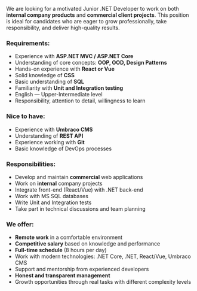 We are looking for a motivated Junior .NET Developer to work on both
**internal company products** and **commercial client projects**. This
position is ideal for candidates who are eager to grow professionally, take
responsibility, and deliver high-quality results.

### **Requirements:**

  * Experience with **ASP.NET MVC / ASP.NET Core**
  * Understanding of core concepts: **OOP, OOD, Design Patterns**
  * Hands-on experience with **React or Vue**
  * Solid knowledge of **CSS**
  * Basic understanding of **SQL**
  * Familiarity with **Unit and Integration testing**
  * English — Upper-Intermediate level
  * Responsibility, attention to detail, willingness to learn

### **Nice to have:**

  * Experience with **Umbraco CMS**
  * Understanding of **REST API**
  * Experience working with **Git**
  * Basic knowledge of DevOps processes

### **Responsibilities:**

  * Develop and maintain **commercial** web applications
  * Work on **internal** company projects
  * Integrate front-end (React/Vue) with .NET back-end
  * Work with MS SQL databases
  * Write Unit and Integration tests
  * Take part in technical discussions and team planning

### **We offer:**

  * **Remote work** in a comfortable environment
  * **Competitive salary** based on knowledge and performance
  * **Full-time schedule** (8 hours per day)
  * Work with modern technologies: .NET Core, .NET, React/Vue, Umbraco CMS
  * Support and mentorship from experienced developers
  * **Honest and transparent management**
  * Growth opportunities through real tasks with different complexity levels